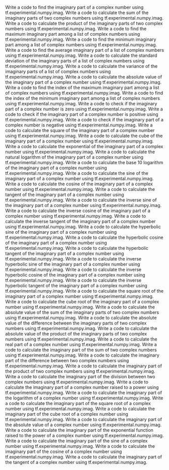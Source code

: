 Write a code to find the imaginary part of a complex number using tf.experimental.numpy.imag.
Write a code to calculate the sum of the imaginary parts of two complex numbers using tf.experimental.numpy.imag.
Write a code to calculate the product of the imaginary parts of two complex numbers using tf.experimental.numpy.imag.
Write a code to find the maximum imaginary part among a list of complex numbers using tf.experimental.numpy.imag.
Write a code to find the minimum imaginary part among a list of complex numbers using tf.experimental.numpy.imag.
Write a code to find the average imaginary part of a list of complex numbers using tf.experimental.numpy.imag.
Write a code to calculate the standard deviation of the imaginary parts of a list of complex numbers using tf.experimental.numpy.imag.
Write a code to calculate the variance of the imaginary parts of a list of complex numbers using tf.experimental.numpy.imag.
Write a code to calculate the absolute value of the imaginary part of a complex number using tf.experimental.numpy.imag.
Write a code to find the index of the maximum imaginary part among a list of complex numbers using tf.experimental.numpy.imag.
Write a code to find the index of the minimum imaginary part among a list of complex numbers using tf.experimental.numpy.imag.
Write a code to check if the imaginary part of a complex number is zero using tf.experimental.numpy.imag.
Write a code to check if the imaginary part of a complex number is positive using tf.experimental.numpy.imag.
Write a code to check if the imaginary part of a complex number is negative using tf.experimental.numpy.imag.
Write a code to calculate the square of the imaginary part of a complex number using tf.experimental.numpy.imag.
Write a code to calculate the cube of the imaginary part of a complex number using tf.experimental.numpy.imag.
Write a code to calculate the exponential of the imaginary part of a complex number using tf.experimental.numpy.imag.
Write a code to calculate the natural logarithm of the imaginary part of a complex number using tf.experimental.numpy.imag.
Write a code to calculate the base 10 logarithm of the imaginary part of a complex number using tf.experimental.numpy.imag.
Write a code to calculate the sine of the imaginary part of a complex number using tf.experimental.numpy.imag.
Write a code to calculate the cosine of the imaginary part of a complex number using tf.experimental.numpy.imag.
Write a code to calculate the tangent of the imaginary part of a complex number using tf.experimental.numpy.imag.
Write a code to calculate the inverse sine of the imaginary part of a complex number using tf.experimental.numpy.imag.
Write a code to calculate the inverse cosine of the imaginary part of a complex number using tf.experimental.numpy.imag.
Write a code to calculate the inverse tangent of the imaginary part of a complex number using tf.experimental.numpy.imag.
Write a code to calculate the hyperbolic sine of the imaginary part of a complex number using tf.experimental.numpy.imag.
Write a code to calculate the hyperbolic cosine of the imaginary part of a complex number using tf.experimental.numpy.imag.
Write a code to calculate the hyperbolic tangent of the imaginary part of a complex number using tf.experimental.numpy.imag.
Write a code to calculate the inverse hyperbolic sine of the imaginary part of a complex number using tf.experimental.numpy.imag.
Write a code to calculate the inverse hyperbolic cosine of the imaginary part of a complex number using tf.experimental.numpy.imag.
Write a code to calculate the inverse hyperbolic tangent of the imaginary part of a complex number using tf.experimental.numpy.imag.
Write a code to calculate the square root of the imaginary part of a complex number using tf.experimental.numpy.imag.
Write a code to calculate the cube root of the imaginary part of a complex number using tf.experimental.numpy.imag.
Write a code to calculate the absolute value of the sum of the imaginary parts of two complex numbers using tf.experimental.numpy.imag.
Write a code to calculate the absolute value of the difference between the imaginary parts of two complex numbers using tf.experimental.numpy.imag.
Write a code to calculate the absolute value of the product of the imaginary parts of two complex numbers using tf.experimental.numpy.imag.
Write a code to calculate the real part of a complex number using tf.experimental.numpy.imag.
Write a code to calculate the imaginary part of the sum of two complex numbers using tf.experimental.numpy.imag.
Write a code to calculate the imaginary part of the difference between two complex numbers using tf.experimental.numpy.imag.
Write a code to calculate the imaginary part of the product of two complex numbers using tf.experimental.numpy.imag.
Write a code to calculate the imaginary part of the division between two complex numbers using tf.experimental.numpy.imag.
Write a code to calculate the imaginary part of a complex number raised to a power using tf.experimental.numpy.imag.
Write a code to calculate the imaginary part of the logarithm of a complex number using tf.experimental.numpy.imag.
Write a code to calculate the imaginary part of the square root of a complex number using tf.experimental.numpy.imag.
Write a code to calculate the imaginary part of the cube root of a complex number using tf.experimental.numpy.imag.
Write a code to calculate the imaginary part of the absolute value of a complex number using tf.experimental.numpy.imag.
Write a code to calculate the imaginary part of the exponential function raised to the power of a complex number using tf.experimental.numpy.imag.
Write a code to calculate the imaginary part of the sine of a complex number using tf.experimental.numpy.imag.
Write a code to calculate the imaginary part of the cosine of a complex number using tf.experimental.numpy.imag.
Write a code to calculate the imaginary part of the tangent of a complex number using tf.experimental.numpy.imag.